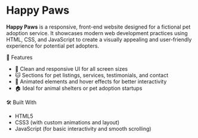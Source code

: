 # Happy Paws

**Happy Paws** is a responsive, front-end website designed for a fictional pet adoption service. It showcases modern web development practices using HTML, CSS, and JavaScript to create a visually appealing and user-friendly experience for potential pet adopters.

🌟 Features
- 🐶 Clean and responsive UI for all screen sizes
- 🐱 Sections for pet listings, services, testimonials, and contact
- 🐾 Animated elements and hover effects for better interactivity
- 🏠 Ideal for animal shelters or pet adoption startups

🛠️ Built With
- HTML5
- CSS3 (with custom animations and layout)
- JavaScript (for basic interactivity and smooth scrolling)
